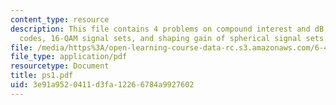```yaml
---
content_type: resource
description: This file contains 4 problems on compound interest and dB, biorthogonal
  codes, 16-QAM signal sets, and shaping gain of spherical signal sets.
file: /media/https%3A/open-learning-course-data-rc.s3.amazonaws.com/6-451-principles-of-digital-communication-ii-spring-2005/3e91a9520411d3fa12266784a9927602_ps1.pdf
file_type: application/pdf
resourcetype: Document
title: ps1.pdf
uid: 3e91a952-0411-d3fa-1226-6784a9927602
---
```

